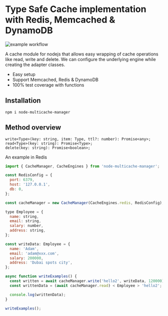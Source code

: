 # Type Safe Cache implementation with Redis, Memcached & DynamoDB

![example workflow](https://github.com/vimson/node-multicache-manager/actions/workflows/main.yml/badge.svg?v=2)

A cache module for nodejs that allows easy wrapping of cache operations like read, write and delete. We can configure the underlying engine while creating the adapter classes.

- Easy setup
- Support Memcached, Redis & DynamoDB
- 100% test coverage with functions

## Installation

```
npm i node-multicache-manager
```

## Method overview

```
write<Type>(key: string, item: Type, ttl?: number): Promise<any>;
read<Type>(key: string): Promise<Type>;
delete(key: string): Promise<boolean>;
```

An example in Redis

```javascript
import { CacheManager, CacheEngines } from 'node-multicache-manager';

const RedisConfig = {
  port: 6379,
  host: '127.0.0.1',
  db: 0,
};

const cacheManager = new CacheManager(CacheEngines.redis, RedisConfig);

type Employee = {
  name: string,
  email: string,
  salary: number,
  address: string,
};

const writeData: Employee = {
  name: 'Adam',
  email: 'adam@xxx.com',
  salary: 200000,
  address: 'Dubai spots city',
};

async function writeExamples() {
  const written = await cacheManager.write('hello2', writeData, 120000);
  const writtenData = (await cacheManager.read) < Employee > 'hello2';

  console.log(writtenData);
}

writeExamples();
```
